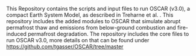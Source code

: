 This Repository contains the scripts and input files to run OSCAR (v3.0), a compact Earth System Model, as described in Treharne et al. . This repository includes the added modules to OSCAR that simulate abrupt permafrost thaw and emissions from below-ground combustion and fire-induced permafrost degradation. The repository includes the core files to run OSCAR v3.0, more details on that can be found under https://github.com/tgasser/OSCAR/tree/master 
